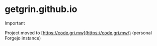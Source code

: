 # getgrin.github.io
> [!IMPORTANT]
> Project moved to [https://code.gri.mw](https://code.gri.mw/) (personal Forgejo instance)
